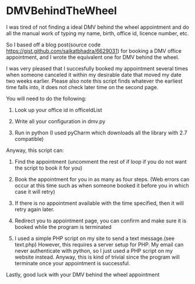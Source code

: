 # DMVBehindTheWheel

I was tired of not finding a ideal DMV behind the wheel appointment and do all the manual work of typing my name, birth, office id, licence number, etc.

So I based off a blog post(source code https://gist.github.com/saikatbhadra/6629031) for booking a DMV office appointment, and I wrote the equivalent one for DMV behind the wheel.

I was very pleased that I succesfully booked my appointment several times when someone canceled it within my desirable date that moved my date two weeks earlier. Please also note this script finds whatever the earliest time falls into, it does not check later time on the second page. 

You will need to do the following:

1. Look up your office id in officeIdList

2. Write all your configuration in dmv.py

3. Run in python (I used pyCharm which downloads all the library with 2.7 compatible)

Anyway, this script can: 

1. Find the appointment (uncomment the rest of if loop if you do not want the script to book it for you)

2. Book the appointment for you in as many as four steps. (Web errors can occur at this time such as when someone booked it     before you in which case it will retry)

3. If there is no appointment available with the time specified, then it will retry again later. 

4. Redirect you to appointment page, you can confirm and make sure it is booked while the program is terminated

5. I used a simple PHP script on my site to send a text message.(see text.php) However, this requires a server setup for PHP. My email can never authenticate with python, so I just used a PHP script on my website instead. Anyway, this is kind of trivial since the program will terminate once your appointment is successful.  


Lastly, good luck with your DMV behind the wheel appointment
